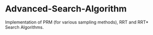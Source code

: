 # Advanced-Search-Algorithm
Implementation of PRM (for various sampling methods), RRT and RRT* Search Algorithms.

